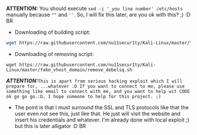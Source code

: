**ATTENTION:** You should execute `sed -i '_you line number' /etc/hosts` manually because `""` and `''`.
So, I will fix this later, are you ok with this?  ;) :D
BR

- Downloading of building script:
```bash
wget https://raw.githubusercontent.com/nu11secur1ty/Kali-Linux/master/fake_vhost_domain/debelhui.sh
```
- Downloading of removing script:
```bas
wget https://raw.githubusercontent.com/nu11secur1ty/Kali-Linux/master/fake_vhost_domain/remove_debeliq.sh
```
***ATTENTION:***`This is apart from serious hacking exploit which I will prepare for, ...whatever :D If you want to connect to me, please use something like email to connect with me, and you want to help wit CODE ok go go go.:D, I hope someone to help for this project. ;)`

- The point is that I must surround the SSL and TLS protocols like that the user even not see this, just like that. He just will visit the website and insert his credentials and whatever. I'm already done with local exploit ;) but this is later alligator :D
BR

